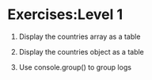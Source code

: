 # Exercises:Level 1

1. Display the countries array as a table

2. Display the countries object as a table

3. Use console.group() to group logs